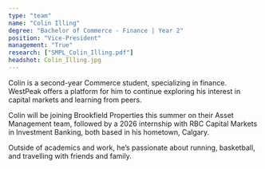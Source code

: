 ```yaml
---
type: "team"
name: "Colin Illing"
degree: "Bachelor of Commerce - Finance | Year 2"
position: "Vice-President"
management: "True"
research: ["SMPL_Colin_Illing.pdf"]
headshot: Colin_Illing.jpg
---
```


Colin is a second-year Commerce student, specializing in finance. WestPeak offers a platform for him to continue exploring his interest in capital markets and learning from peers.

Colin will be joining Brookfield Properties this summer on their Asset Management team, followed by a 2026 internship with RBC Capital Markets in Investment Banking, both based in his hometown, Calgary. 

Outside of academics and work, he’s passionate about running, basketball, and travelling with friends and family.

